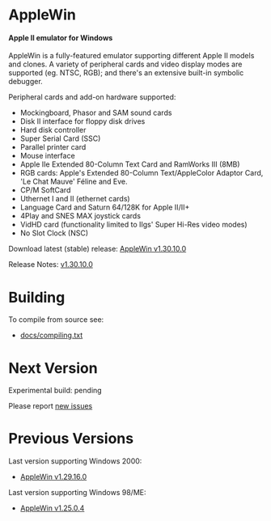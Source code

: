 AppleWin
========

#### Apple II emulator for Windows

AppleWin is a fully-featured emulator supporting different Apple II models and clones. A variety of peripheral cards and video display modes are supported (eg. NTSC, RGB); and there's an extensive built-in symbolic debugger.

Peripheral cards and add-on hardware supported:
- Mockingboard, Phasor and SAM sound cards
- Disk II interface for floppy disk drives
- Hard disk controller
- Super Serial Card (SSC)
- Parallel printer card
- Mouse interface
- Apple IIe Extended 80-Column Text Card and RamWorks III (8MB)
- RGB cards: Apple's Extended 80-Column Text/AppleColor Adaptor Card, 'Le Chat Mauve' Féline and Eve.
- CP/M SoftCard
- Uthernet I and II (ethernet cards)
- Language Card and Saturn 64/128K for Apple II/II+
- 4Play and SNES MAX joystick cards
- VidHD card (functionality limited to IIgs' Super Hi-Res video modes)
- No Slot Clock (NSC)


Download latest (stable) release: [AppleWin v1.30.10.0](https://github.com/AppleWin/AppleWin/releases/download/v1.30.10.0/AppleWin1.30.10.0.zip)

Release Notes: [v1.30.10.0](https://github.com/AppleWin/AppleWin/releases/tag/v1.30.10.0)


Building
========
To compile from source see:

* [docs/compiling.txt](https://github.com/AppleWin/AppleWin/blob/master/docs/compiling.txt)


Next Version
============
Experimental build: pending

Please report [new issues](https://github.com/AppleWin/AppleWin/issues/new)


Previous Versions
=================

Last version supporting Windows 2000:

* [AppleWin v1.29.16.0](https://github.com/AppleWin/AppleWin/releases/tag/v1.29.16.0)

Last version supporting Windows 98/ME:

* [AppleWin v1.25.0.4](https://github.com/AppleWin/AppleWin/releases/tag/v1.25.0.4)
